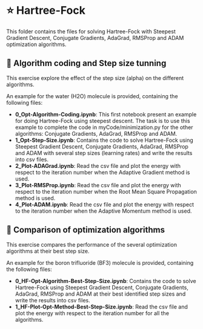 # ⭐ Hartree-Fock

This folder contains the files for solving Hartree-Fock with Steepest Gradient Descent, Conjugate Gradients, AdaGrad, RMSProp and ADAM optimization algorithms.

## 🏃 Algorithm coding and Step size tunning

This exercise explore the effect of the step size (alpha) on the different algorithms.

An example for the water (H2O) molecule is provided, containing the following files:
- **0_Opt-Algorithm-Coding.ipynb**: This first notebook present an example for doing Hartree-Fock using steepest descent. The task is to use this example to complete the code in myCode/minimization.py for the other algorithms: Conjugate Gradients, AdaGrad, RMSProp and ADAM.
- **1_Opt-Step-Size.ipynb**: Contains the code to solve Hartree-Fock using Steepest Gradient Descent, Conjugate Gradients, AdaGrad, RMSProp and ADAM with several step sizes (learning rates) and write the results into csv files.
- **2_Plot-ADAGrad.ipynb**: Read the csv file and plot the energy with respect to the iteration number when the Adaptive Gradient method is used.
- **3_Plot-RMSProp.ipynb**: Read the csv file and plot the energy with respect to the iteration number when the Root Mean Square Propagation method is used.
- **4_Plot-ADAM.ipynb**: Read the csv file and plot the energy with respect to the iteration number when the Adaptive Momentum method is used.

## 🚗 Comparison of optimization algorithms

This exercise compares the performance of the several optimization algorithms at their best step size.

An example for the boron trifluoride (BF3) molecule is provided, containing the following files:
- **0_HF-Opt-Algorithm-Best-Step-Size.ipynb**: Contains the code to solve Hartree-Fock using Steepest Gradient Descent, Conjugate Gradients, AdaGrad, RMSProp and ADAM at their best identified step sizes and write the results into csv files.
- **1_HF-Plot-Opt-Method-Best-Step-Size.ipynb**: Read the csv file and plot the energy with respect to the iteration number for all the algorithms.